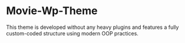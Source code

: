 # Movie-Wp-Theme
This theme is developed without any heavy plugins and features a fully custom-coded structure using modern OOP practices.
